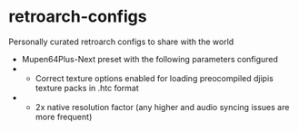 # retroarch-configs
Personally curated retroarch configs to share with the world


* Mupen64Plus-Next preset with the following parameters configured
* * Correct texture options enabled for loading preocompiled djipis texture packs in .htc format
* * 2x native resolution factor (any higher and audio syncing issues are more frequent)
